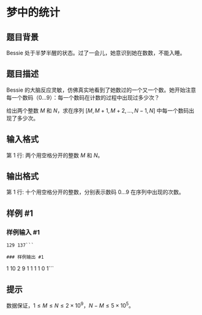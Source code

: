 # 梦中的统计

## 题目背景

Bessie 处于半梦半醒的状态。过了一会儿，她意识到她在数数，不能入睡。

## 题目描述

Bessie 的大脑反应灵敏，仿佛真实地看到了她数过的一个又一个数。她开始注意每一个数码（$0 \ldots 9$）：每一个数码在计数的过程中出现过多少次？

给出两个整数 $M$ 和 $N$，求在序列 $[M, M + 1, M + 2, \ldots, N - 1, N]$ 中每一个数码出现了多少次。

## 输入格式

第 $1$ 行: 两个用空格分开的整数 $M$ 和 $N$。

## 输出格式

第 $1$ 行: 十个用空格分开的整数，分别表示数码 $0 \ldots 9$ 在序列中出现的次数。

## 样例 #1

### 样例输入 #1
```
129 137```

### 样例输出 #1

```
1 10 2 9 1 1 1 1 0 1```

## 提示

数据保证，$1 \leq M \leq N \leq 2 \times 10^9$，$N-M \leq 5 \times 10^5$。
